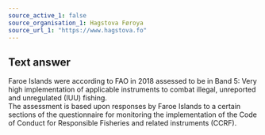 ```yaml
---
source_active_1: false
source_organisation_1: Hagstova Føroya
source_url_1: "https://www.hagstova.fo"
---
```

## Text answer  
Faroe Islands were according to FAO in 2018 assessed to be in Band 5: Very high implementation of applicable instruments to combat illegal, unreported and unregulated (IUU) fishing.  
The assessment is based upon responses by Faroe Islands to a certain sections of the questionnaire for monitoring the implementation of the Code of Conduct for Responsible Fisheries and related instruments (CCRF).
